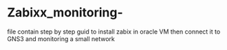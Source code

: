 # Zabixx_monitoring-
file contain step by step guid to install zabix in oracle VM then connect it to GNS3 and monitoring a small network 

